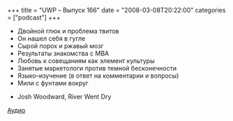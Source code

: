 +++
title = "UWP – Выпуск 166"
date = "2008-03-08T20:22:00"
categories = ["podcast"]
+++


- Двойной глюк и проблема твитов
- Он нашел себя в гугле
- Сырой порох и ржавый мозг
- Результаты знакомства с MBA
- Любовь к совещаниям как элемент культуры
- Занятые маркетологи против темной бесконечности
- Языко–изучение (в ответ на комментарии и вопросы)
- Мили с фунтами вокруг


* Josh Woodward, River Went Dry

[Аудио](https://podcast.umputun.com/media/ump_podcast166.mp3)
<audio src="https://podcast.umputun.com/media/ump_podcast166.mp3" preload="none">